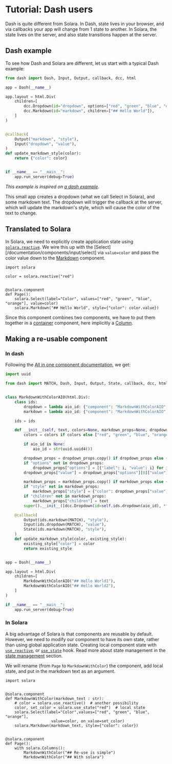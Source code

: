 # Tutorial: Dash users

Dash is quite different from Solara. In Dash, state lives in your browser, and via callbacks your app will change from 1 state to another. In Solara, the state lives on the server, and also state transitions happen at the server.

## Dash example
To see how Dash and Solara are different, let us start with a typical Dash example:

```python
from dash import Dash, Input, Output, callback, dcc, html

app = Dash(__name__)

app.layout = html.Div(
    children=[
        dcc.Dropdown(id="dropdown", options=["red", "green", "blue", "orange"]),
        dcc.Markdown(id="markdown", children=["## Hello World"]),
    ]
)


@callback(
    Output("markdown", "style"),
    Input("dropdown", "value"),
)
def update_markdown_style(color):
    return {"color": color}


if __name__ == "__main__":
    app.run_server(debug=True)
```

*This example is inspired on [a dash example](https://dash.plotly.com/all-in-one-components).*

This small app creates a dropdown (what we call Select in Solara), and some markdown text. The dropdown will trigger the callback at the server, which will update the markdown's style, which will cause the color of the text to change.

## Translated to Solara

In Solara, we need to explicitly create application state using [`solara.reactive`](/documentation/api/utilities/reactive). We wire this up with the [Select][/documentation/components/input/select] via `value=color` and pass the color value down to the [Markdown](/documentation/components/output/markdown) component.

```solara
import solara

color = solara.reactive("red")


@solara.component
def Page():
    solara.Select(label="Color", values=["red", "green", "blue", "orange"], value=color)
    solara.Markdown("## Hello World", style={"color": color.value})
```

Since this component combines two components, we have to put them together in a [container](/documentation/advanced/understanding/containers) component, here implicitly a [Column](/documentation/components/layout/column).

## Making a re-usable component

### In dash

Following the [All in one component documentation](https://dash.plotly.com/all-in-one-components), we get:

```python
import uuid

from dash import MATCH, Dash, Input, Output, State, callback, dcc, html


class MarkdownWithColorAIO(html.Div):
    class ids:
        dropdown = lambda aio_id: {"component": "MarkdownWithColorAIO", "subcomponent": "dropdown", "aio_id": aio_id}
        markdown = lambda aio_id: {"component": "MarkdownWithColorAIO", "subcomponent": "markdown", "aio_id": aio_id}

    ids = ids

    def __init__(self, text, colors=None, markdown_props=None, dropdown_props=None, aio_id=None):
        colors = colors if colors else ["red", "green", "blue", "orange"]

        if aio_id is None:
            aio_id = str(uuid.uuid4())

        dropdown_props = dropdown_props.copy() if dropdown_props else {}
        if "options" not in dropdown_props:
            dropdown_props["options"] = [{"label": i, "value": i} for i in colors]
        dropdown_props["value"] = dropdown_props["options"][0]["value"]

        markdown_props = markdown_props.copy() if markdown_props else {}
        if "style" not in markdown_props:
            markdown_props["style"] = {"color": dropdown_props["value"]}
        if "children" not in markdown_props:
            markdown_props["children"] = text
        super().__init__([dcc.Dropdown(id=self.ids.dropdown(aio_id), **dropdown_props), dcc.Markdown(id=self.ids.markdown(aio_id), **markdown_props)])

    @callback(
        Output(ids.markdown(MATCH), "style"),
        Input(ids.dropdown(MATCH), "value"),
        State(ids.markdown(MATCH), "style"),
    )
    def update_markdown_style(color, existing_style):
        existing_style["color"] = color
        return existing_style


app = Dash(__name__)

app.layout = html.Div(
    children=[
        MarkdownWithColorAIO("## Hello World1"),
        MarkdownWithColorAIO("## Hello World2"),
    ]
)

if __name__ == "__main__":
    app.run_server(debug=True)

```

### In Solara

A big advantage of Solara is that components are reusable by default. However, we need to modify our component to have its own state, rather than using global application state. Creating local component state with [`use_reactive`](/documentation/api/hooks/use_reactive), or [`use_state`](/documentation/api/hooks/use_state) hook. Read more about state management in the [state management](/documentation/getting_started/fundamentals/state-management) section.

We will rename (from `Page` to `MarkdownWithColor`) the component, add local state, and put in the markdown text as an argument.

```solara
import solara


@solara.component
def MarkdownWithColor(markdown_text : str):
    # color = solara.use_reactive()  # another possibility
    color, set_color = solara.use_state("red")  # local state
    solara.Select(label="Color",values=["red", "green", "blue", "orange"],
                    value=color, on_value=set_color)
    solara.Markdown(markdown_text, style={"color": color})


@solara.component
def Page():
    with solara.Columns():
        MarkdownWithColor("## Re-use is simple")
        MarkdownWithColor("## With solara")
```
